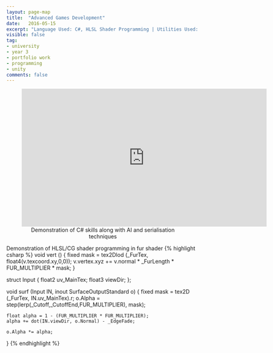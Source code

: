 ```yaml
---
layout: page-map
title:  "Advanced Games Development"
date:   2016-05-15
excerpt: "Language Used: C#, HLSL Shader Programming | Utilities Used: Unity, Github Desktop"
visible: false
tag:
- university
- year 3
- portfolio work
- programming
- unity
comments: false
---
```


<figure style="text-align:center">
	<iframe width="640" height="360" src="https://www.youtube.com/embed/eBejkf74ALo" frameborder="0" style="float:center" allowfullscreen> </iframe>
	<figcaption>Demonstration of C# skills along with AI and serialisation techniques</figcaption>
</figure>

Demonstration of HLSL/CG shader programming in fur shader
{% highlight csharp %}
void vert ()
{
	fixed mask = tex2Dlod (_FurTex, float4(v.texcoord.xy,0,0));
	v.vertex.xyz += v.normal * _FurLength * FUR_MULTIPLIER * mask;
}

struct Input 
{
	float2 uv_MainTex;
	float3 viewDir;
};

void surf (Input IN, inout SurfaceOutputStandard o) 
{
	fixed mask = tex2D (_FurTex, IN.uv_MainTex).r;
	o.Alpha = step(lerp(_Cutoff,_CutoffEnd,FUR_MULTIPLIER), mask);

	float alpha = 1 - (FUR_MULTIPLIER * FUR_MULTIPLIER);
	alpha += dot(IN.viewDir, o.Normal) - _EdgeFade;

	o.Alpha *= alpha;
}
{% endhighlight %}


      
